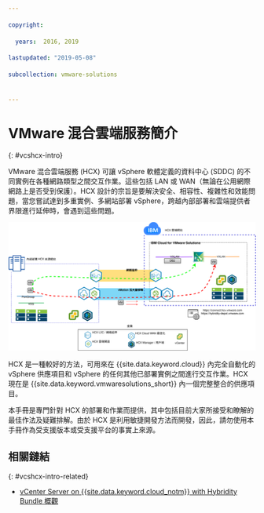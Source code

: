 ```yaml
---

copyright:

  years:  2016, 2019

lastupdated: "2019-05-08"

subcollection: vmware-solutions


---
```


# VMware 混合雲端服務簡介
{: #vcshcx-intro}

VMware 混合雲端服務 (HCX) 可讓 vSphere 軟體定義的資料中心 (SDDC) 的不同實例在各種網路類型之間交互作業。這些包括 LAN 或 WAN（無論在公用網際網路上是否受到保護）。HCX 設計的宗旨是要解決安全、相容性、複雜性和效能問題，當您嘗試達到多重實例、多網站部署 vSphere，跨越內部部署和雲端提供者界限進行延伸時，會遇到這些問題。

![VMware Hybrid Cloud Services](../../images/vcshcx.svg "VMware Hybrid Cloud Services")

HCX 是一種較好的方法，可用來在 {{site.data.keyword.cloud}} 內完全自動化的 vSphere 供應項目和 vSphere 的任何其他已部署實例之間進行交互作業。HCX 現在是 {{site.data.keyword.vmwaresolutions_short}} 內一個完整整合的供應項目。

本手冊是專門針對 HCX 的部署和作業而提供，其中包括目前大家所接受和瞭解的最佳作法及疑難排解。由於 HCX 是利用敏捷開發方法而開發，因此，請勿使用本手冊作為受支援版本或受支援平台的事實上來源。

## 相關鏈結
{: #vcshcx-intro-related}

* [vCenter Server on {{site.data.keyword.cloud_notm}} with Hybridity Bundle 概觀](/docs/services/vmwaresolutions/archiref/vcs?topic=vmware-solutions-vcs-hybridity-intro)   
